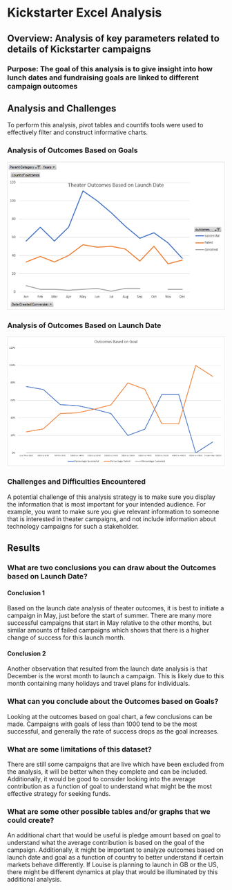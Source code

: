 # Kickstarter Excel Analysis

## **Overview:** Analysis of key parameters related to details of Kickstarter campaigns

### **Purpose:** The goal of this analysis is to give insight into how lunch dates and fundraising goals are linked to different campaign outcomes

## Analysis and Challenges
To perform this analysis, pivot tables and countifs tools were used to effectively filter and construct informative charts.
### Analysis of Outcomes Based on Goals
![Theater Outcomes vs Launch](https://github.com/zborglin/Kickstarter_Challenge/blob/master/resources/Theater_Outcomes_vs_Launch.png)
### Analysis of Outcomes Based on Launch Date
![Outcomes vs Goals](https://github.com/zborglin/Kickstarter_Challenge/blob/master/resources/Outcomes_vs_Goals.png)
### Challenges and Difficulties Encountered
A potential challenge of this analysis strategy is to make sure you display the information that is most important for your intended audience. For example, you want to make sure you give relevant information to someone that is interested in theater campaigns, and not include information about technology campaigns for such a stakeholder. 
## Results

### What are two conclusions you can draw about the Outcomes based on Launch Date?
#### Conclusion 1
Based on the launch date analysis of theater outcomes, it is best to initiate a campaign in May, just before the start of summer. There are many more successful campaigns that start in May relative to the other months, but similar amounts of failed campaigns which shows that there is a higher change of success for this launch month. 
#### Conclusion 2
Another observation that resulted from the launch date analysis is that December is the worst month to launch a campaign. This is likely due to this month containing many holidays and travel plans for individuals. 
### What can you conclude about the Outcomes based on Goals?
Looking at the outcomes based on goal chart, a few conclusions can be made. Campaigns with goals of less than 1000 tend to be the most successful, and generally the rate of success drops as the goal increases. 
### What are some limitations of this dataset?
There are still some campaigns that are live which have been excluded from the analysis, it will be better when they complete and can be included. Additionally, it would be good to consider looking into the average contribution as a function of goal to understand what might be the most effective strategy for seeking funds. 
### What are some other possible tables and/or graphs that we could create?
An additional chart that would be useful is pledge amount based on goal to understand what the average contribution is based on the goal of the campaign. Additionally, it might be important to analyze outcomes based on launch date and goal as a function of country to better understand if certain markets behave differently. If Louise is planning to launch in GB or the US, there might be different dynamics at play that would be illuminated by this additional analysis.
